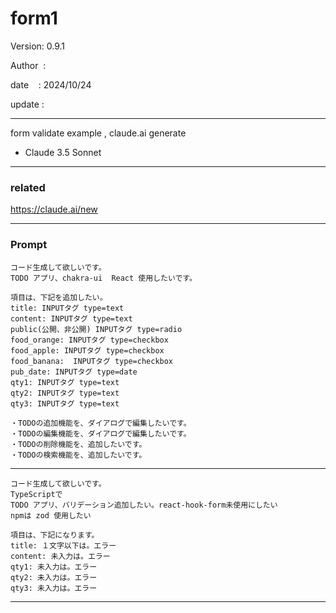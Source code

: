 ﻿# form1

 Version: 0.9.1

 Author  :
 
 date    : 2024/10/24

 update : 

***

form validate example , claude.ai generate

* Claude 3.5 Sonnet
***
### related

https://claude.ai/new

***
### Prompt

```
コード生成して欲しいです。
TODO アプリ、chakra-ui  React 使用したいです。

項目は、下記を追加したい。
title: INPUTタグ type=text
content: INPUTタグ type=text
public(公開、非公開) INPUTタグ type=radio
food_orange: INPUTタグ type=checkbox
food_apple: INPUTタグ type=checkbox
food_banana:  INPUTタグ type=checkbox
pub_date: INPUTタグ type=date
qty1: INPUTタグ type=text
qty2: INPUTタグ type=text
qty3: INPUTタグ type=text

・TODOの追加機能を、ダイアログで編集したいです。
・TODOの編集機能を、ダイアログで編集したいです。
・TODOの削除機能を、追加したいです。
・TODOの検索機能を、追加したいです。
```

***

```
コード生成して欲しいです。
TypeScriptで
TODO アプリ、バリデーション追加したい。react-hook-form未使用にしたい
npmは zod 使用したい

項目は、下記になります。
title: １文字以下は。エラー
content: 未入力は。エラー
qty1: 未入力は。エラー
qty2: 未入力は。エラー
qty3: 未入力は。エラー
```

***

